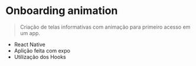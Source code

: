 # Onboarding animation

>Criação de telas informativas com animação para primeiro acesso em um app.

- React Native
- Aplição feita com expo
- Utilização dos Hooks
